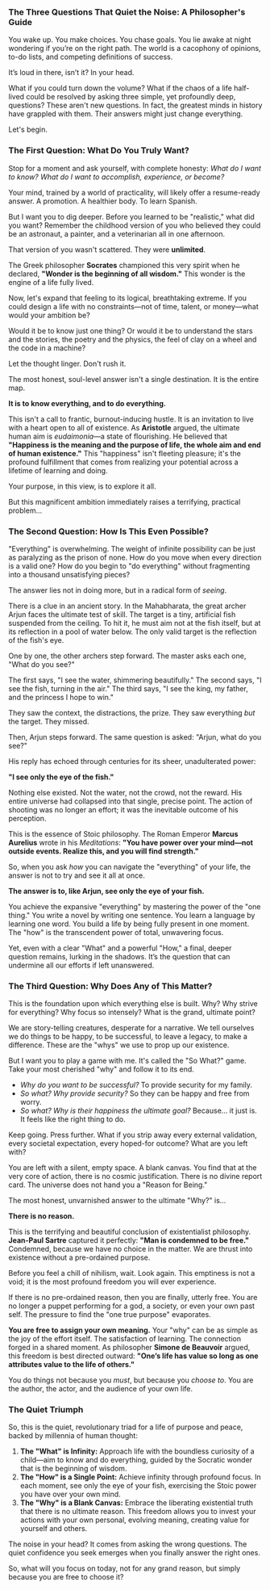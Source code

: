 
### The Three Questions That Quiet the Noise: A Philosopher's Guide

You wake up. You make choices. You chase goals. You lie awake at night wondering if you’re on the right path. The world is a cacophony of opinions, to-do lists, and competing definitions of success.

It’s loud in there, isn’t it? In your head.

What if you could turn down the volume? What if the chaos of a life half-lived could be resolved by asking three simple, yet profoundly deep, questions? These aren't new questions. In fact, the greatest minds in history have grappled with them. Their answers might just change everything.

Let's begin.

### The First Question: What Do You Truly Want?

Stop for a moment and ask yourself, with complete honesty: *What do I want to know? What do I want to accomplish, experience, or become?*

Your mind, trained by a world of practicality, will likely offer a resume-ready answer. A promotion. A healthier body. To learn Spanish.

But I want you to dig deeper. Before you learned to be "realistic," what did you want? Remember the childhood version of you who believed they could be an astronaut, a painter, and a veterinarian all in one afternoon.

That version of you wasn't scattered. They were **unlimited**.

The Greek philosopher **Socrates** championed this very spirit when he declared, **"Wonder is the beginning of all wisdom."** This wonder is the engine of a life fully lived.

Now, let's expand that feeling to its logical, breathtaking extreme. If you could design a life with no constraints—not of time, talent, or money—what would your ambition be?

Would it be to know just one thing? Or would it be to understand the stars and the stories, the poetry and the physics, the feel of clay on a wheel and the code in a machine?

Let the thought linger. Don't rush it.

The most honest, soul-level answer isn't a single destination. It is the entire map.

**It is to know everything, and to do everything.**

This isn't a call to frantic, burnout-inducing hustle. It is an invitation to live with a heart open to all of existence. As **Aristotle** argued, the ultimate human aim is *eudaimonia*—a state of flourishing. He believed that **"Happiness is the meaning and the purpose of life, the whole aim and end of human existence."** This "happiness" isn't fleeting pleasure; it's the profound fulfillment that comes from realizing your potential across a lifetime of learning and doing.

Your purpose, in this view, is to explore it all.

But this magnificent ambition immediately raises a terrifying, practical problem...

### The Second Question: How Is This Even Possible?

"Everything" is overwhelming. The weight of infinite possibility can be just as paralyzing as the prison of none. How do you move when every direction is a valid one? How do you begin to "do everything" without fragmenting into a thousand unsatisfying pieces?

The answer lies not in doing more, but in a radical form of *seeing*.

There is a clue in an ancient story. In the Mahabharata, the great archer Arjun faces the ultimate test of skill. The target is a tiny, artificial fish suspended from the ceiling. To hit it, he must aim not at the fish itself, but at its reflection in a pool of water below. The only valid target is the reflection of the fish's eye.

One by one, the other archers step forward. The master asks each one, "What do you see?"

The first says, "I see the water, shimmering beautifully."
The second says, "I see the fish, turning in the air."
The third says, "I see the king, my father, and the princess I hope to win."

They saw the context, the distractions, the prize. They saw everything *but* the target. They missed.

Then, Arjun steps forward. The same question is asked: "Arjun, what do you see?"

His reply has echoed through centuries for its sheer, unadulterated power:

**"I see only the eye of the fish."**

Nothing else existed. Not the water, not the crowd, not the reward. His entire universe had collapsed into that single, precise point. The action of shooting was no longer an effort; it was the inevitable outcome of his perception.

This is the essence of Stoic philosophy. The Roman Emperor **Marcus Aurelius** wrote in his *Meditations*: **"You have power over your mind—not outside events. Realize this, and you will find strength."**

So, when you ask *how* you can navigate the "everything" of your life, the answer is not to try and see it all at once.

**The answer is to, like Arjun, see only the eye of your fish.**

You achieve the expansive "everything" by mastering the power of the "one thing." You write a novel by writing one sentence. You learn a language by learning one word. You build a life by being fully present in one moment. The "how" is the transcendent power of total, unwavering focus.

Yet, even with a clear "What" and a powerful "How," a final, deeper question remains, lurking in the shadows. It’s the question that can undermine all our efforts if left unanswered.

### The Third Question: Why Does Any of This Matter?

This is the foundation upon which everything else is built. Why? Why strive for everything? Why focus so intensely? What is the grand, ultimate point?

We are story-telling creatures, desperate for a narrative. We tell ourselves we do things to be happy, to be successful, to leave a legacy, to make a difference. These are the "whys" we use to prop up our existence.

But I want you to play a game with me. It's called the "So What?" game. Take your most cherished "why" and follow it to its end.

*   *Why do you want to be successful?* To provide security for my family.
*   *So what? Why provide security?* So they can be happy and free from worry.
*   *So what? Why is their happiness the ultimate goal?* Because... it just is. It feels like the right thing to do.

Keep going. Press further. What if you strip away every external validation, every societal expectation, every hoped-for outcome? What are you left with?

You are left with a silent, empty space. A blank canvas. You find that at the very core of action, there is no cosmic justification. There is no divine report card. The universe does not hand you a "Reason for Being."

The most honest, unvarnished answer to the ultimate "Why?" is...

**There is no reason.**

This is the terrifying and beautiful conclusion of existentialist philosophy. **Jean-Paul Sartre** captured it perfectly: **"Man is condemned to be free."** Condemned, because we have no choice in the matter. We are thrust into existence without a pre-ordained purpose.

Before you feel a chill of nihilism, wait. Look again. This emptiness is not a void; it is the most profound freedom you will ever experience.

If there is no pre-ordained reason, then you are finally, utterly free. You are no longer a puppet performing for a god, a society, or even your own past self. The pressure to find the "one true purpose" evaporates.

**You are free to assign your own meaning.** Your "why" can be as simple as the joy of the effort itself. The satisfaction of learning. The connection forged in a shared moment. As philosopher **Simone de Beauvoir** argued, this freedom is best directed outward: **"One’s life has value so long as one attributes value to the life of others."**

You do things not because you *must*, but because you *choose to*. You are the author, the actor, and the audience of your own life.

### The Quiet Triumph

So, this is the quiet, revolutionary triad for a life of purpose and peace, backed by millennia of human thought:

1.  **The "What" is Infinity:** Approach life with the boundless curiosity of a child—aim to know and do everything, guided by the Socratic wonder that is the beginning of wisdom.
2.  **The "How" is a Single Point:** Achieve infinity through profound focus. In each moment, see only the eye of your fish, exercising the Stoic power you have over your own mind.
3.  **The "Why" is a Blank Canvas:** Embrace the liberating existential truth that there is no ultimate reason. This freedom allows you to invest your actions with your own personal, evolving meaning, creating value for yourself and others.

The noise in your head? It comes from asking the wrong questions. The quiet confidence you seek emerges when you finally answer the right ones.

So, what will you focus on today, not for any grand reason, but simply because you are free to choose it?